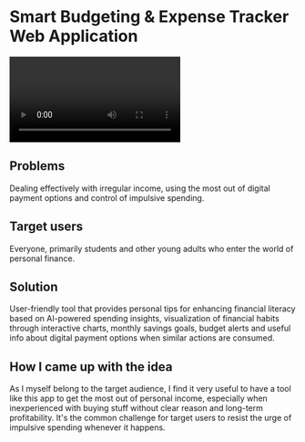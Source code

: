 # Smart Budgeting & Expense Tracker Web Application

![Video Pitch](https://github.com/emil-vincic/HCI-2025-26/blob/main/assignments/Smart%20Budgeting%20%26%20Expense%20Tracker%20Web%20Application.mp4)

## Problems
Dealing effectively with irregular income, using the most out of digital payment options and control of impulsive spending.

## Target users
Everyone, primarily students and other young adults who enter the world of personal finance.

## Solution
User-friendly tool that provides personal tips for enhancing financial literacy based on AI-powered spending insights, visualization of financial habits through interactive charts,
monthly savings goals, budget alerts and useful info about digital payment options when similar actions are consumed.

## How I came up with the idea
As I myself belong to the target audience, I find it very useful to have a tool like this app to get the most out of personal income, especially when inexperienced with buying stuff without clear reason and
long-term profitability. It's the common challenge for target users to resist the urge of impulsive spending whenever it happens.
